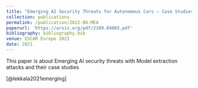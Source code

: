 ```yaml
---
title: "Emerging AI Security Threats for Autonomous Cars – Case Studies"
collection: publications
permalink: /publication/2022-08-MEA
paperurl: 'https://arxiv.org/pdf/2109.04865.pdf'
bibliography: bibliography.bib
venue: ESCAR Europe 2021
date: 2021
---
```

This paper is about Emerging AI security threats with Model extraction attacks and their case studies

[@lekkala2021emerging]